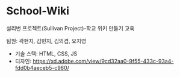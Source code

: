 # School-Wiki
설리번 프로젝트(Sullivan Project)-학교 위키 만들기 교육

팀원: 곽현지, 김민지, 김의겸, 오지영

- 기술 스택: HTML, CSS, JS
- 디자인: https://xd.adobe.com/view/9cd32aa0-9f55-433c-93a4-fdd0b4aeceb5-c980/
